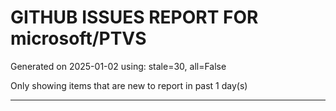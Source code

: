 
# GITHUB ISSUES REPORT FOR microsoft/PTVS


Generated on 2025-01-02 using: stale=30, all=False


Only showing items that are new to report in past 1 day(s)


---




















